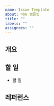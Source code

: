 ```yaml
---
name: Issue Template
about: 이슈 템플릿
title: ""
labels: ""
assignees: ""
---
```


## 개요

<!-- 해당 이슈에 대한 간단한 요약 -->

## 할 일

<!-- 해당 이슈에서 작업해야 할 일들 -->

- 할 일

## 레퍼런스

<!-- 작업 시 참고 자료 -->
